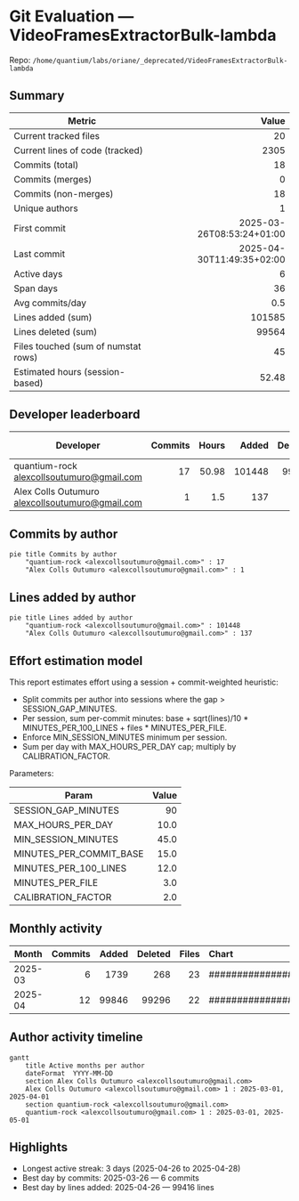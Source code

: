 # Git Evaluation — VideoFramesExtractorBulk-lambda

Repo: `/home/quantium/labs/oriane/_deprecated/VideoFramesExtractorBulk-lambda`

## Summary

| Metric | Value |
|---|---:|
| Current tracked files | 20 |
| Current lines of code (tracked) | 2305 |
| Commits (total) | 18 |
| Commits (merges) | 0 |
| Commits (non-merges) | 18 |
| Unique authors | 1 |
| First commit | 2025-03-26T08:53:24+01:00 |
| Last commit | 2025-04-30T11:49:35+02:00 |
| Active days | 6 |
| Span days | 36 |
| Avg commits/day | 0.5 |
| Lines added (sum) | 101585 |
| Lines deleted (sum) | 99564 |
| Files touched (sum of numstat rows) | 45 |
| Estimated hours (session-based) | 52.48 |

## Developer leaderboard

| Developer | Commits | Hours | Added | Deleted | Files | Active days | First | Last | Avg size | Median size | Stars |
|---|---:|---:|---:|---:|---:|---:|---|---|---:|---:|:--:
| quantium-rock <alexcollsoutumuro@gmail.com> | 17 | 50.98 | 101448 | 99564 | 43 | 6 | 2025-03-26T08:55:49+01:00 | 2025-04-30T11:49:35+02:00 | 11824.24 | 100.0 | ★★★★★ |
| Alex Colls Outumuro <alexcollsoutumuro@gmail.com> | 1 | 1.5 | 137 | 0 | 2 | 1 | 2025-03-26T08:53:24+01:00 | 2025-03-26T08:53:24+01:00 | 137.0 | 137.0 | ☆☆☆☆☆ |

## Commits by author

```mermaid
pie title Commits by author
    "quantium-rock <alexcollsoutumuro@gmail.com>" : 17
    "Alex Colls Outumuro <alexcollsoutumuro@gmail.com>" : 1
```

## Lines added by author

```mermaid
pie title Lines added by author
    "quantium-rock <alexcollsoutumuro@gmail.com>" : 101448
    "Alex Colls Outumuro <alexcollsoutumuro@gmail.com>" : 137
```

## Effort estimation model

This report estimates effort using a session + commit-weighted heuristic:
- Split commits per author into sessions where the gap > SESSION_GAP_MINUTES.
- Per session, sum per-commit minutes: base + sqrt(lines)/10 * MINUTES_PER_100_LINES + files * MINUTES_PER_FILE.
- Enforce MIN_SESSION_MINUTES minimum per session.
- Sum per day with MAX_HOURS_PER_DAY cap; multiply by CALIBRATION_FACTOR.

Parameters:

| Param | Value |
|---|---:|
| SESSION_GAP_MINUTES | 90 |
| MAX_HOURS_PER_DAY | 10.0 |
| MIN_SESSION_MINUTES | 45.0 |
| MINUTES_PER_COMMIT_BASE | 15.0 |
| MINUTES_PER_100_LINES | 12.0 |
| MINUTES_PER_FILE | 3.0 |
| CALIBRATION_FACTOR | 2.0 |

## Monthly activity

| Month | Commits | Added | Deleted | Files | Chart |
|---|---:|---:|---:|---:|:---|
| 2025-03 | 6 | 1739 | 268 | 23 | #################### |
| 2025-04 | 12 | 99846 | 99296 | 22 | ######################################## |

## Author activity timeline

```mermaid
gantt
    title Active months per author
    dateFormat  YYYY-MM-DD
    section Alex Colls Outumuro <alexcollsoutumuro@gmail.com>
    Alex Colls Outumuro <alexcollsoutumuro@gmail.com> 1 : 2025-03-01, 2025-04-01
    section quantium-rock <alexcollsoutumuro@gmail.com>
    quantium-rock <alexcollsoutumuro@gmail.com> 1 : 2025-03-01, 2025-05-01
```

## Highlights

- Longest active streak: 3 days (2025-04-26 to 2025-04-28)
- Best day by commits: 2025-03-26 — 6 commits
- Best day by lines added: 2025-04-26 — 99416 lines

